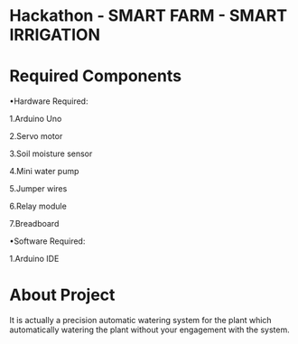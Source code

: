 # Hackathon - SMART FARM - SMART IRRIGATION

# Required Components

•Hardware Required:

1.Arduino Uno

2.Servo motor

3.Soil moisture sensor

4.Mini water pump

5.Jumper wires

6.Relay module

7.Breadboard

•Software Required:

1.Arduino IDE


# About Project

It is actually a precision automatic watering system for the plant which automatically watering the plant without your engagement with the system.
